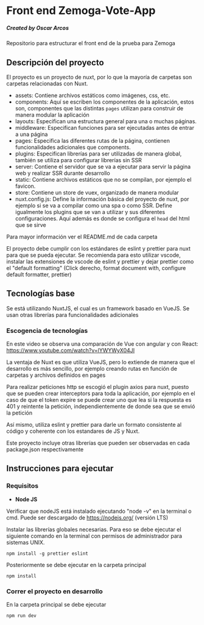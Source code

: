 # Front end Zemoga-Vote-App

##### Created by Oscar Arcos

Repositorio para estructurar el front end de la prueba para Zemoga

## Descripción del proyecto

El proyecto es un proyecto de nuxt, por lo que la mayoría de carpetas son carpetas relacionadas con Nuxt.

- assets: Contiene archivos estáticos como imágenes, css, etc.
- components: Aquí se escriben los componentes de la aplicación, estos son, componentes que las distintas `pages` utilizan para construir de manera modular la aplicación
- layouts: Especifican una estructura general para una o muchas páginas.
- middleware: Especifican funciones para ser ejecutadas antes de entrar a una página
- pages: Especifica las diferentes rutas de la página, contienen funcionalidades adicionales que components.
- plugins: Especifican librerías para ser utilizadas de manera global, también se utiliza para configurar librerías sin SSR
- server: Contiene el servidor que se va a ejecutar para servir la página web y realizar SSR durante desarrollo
- static: Contiene archivos estáticos que no se compilan, por ejemplo el favicon.
- store: Contiene un store de vuex, organizado de manera modular
- nuxt.config.js: Define la información básica del proyecto de nuxt, por ejemplo si se va a compilar como una spa o como SSR. Define igualmente los plugins que se van a utilizar y sus diferentes configuraciones. Aquí además es donde se configura el `head` del html que se sirve

Para mayor información ver el README.md de cada carpeta

El proyecto debe cumplir con los estándares de eslint y prettier para nuxt para que se pueda ejecutar. Se recomienda para esto utilizar vscode, instalar las extensiones de vscode de eslint y prettier y dejar prettier como el "default formatting"
(Click derecho, format document with, configure default formatter, prettier)

## Tecnologías base

Se está utilizando NuxtJS, el cual es un framework basado en VueJS. Se usan otras librerías para funcionalidades adicionales

### Escogencia de tecnologías

En este video se observa una comparación de Vue con angular y con React: https://www.youtube.com/watch?v=lYWYWyX04JI

La ventaja de Nuxt es que utiliza VueJS, pero lo extiende de manera que el desarrollo es más sencillo, por ejemplo creando rutas en función de carpetas y archivos definidos en pages

Para realizar peticiones http se escogió el plugin axios para nuxt, puesto que se pueden crear interceptors para toda la aplicación, por ejemplo en el caso de que el token expire se puede crear uno que lea si la respuesta es 401 y reintente la petición, independientemente de donde sea que se envió la petición

Así mismo, utiliza eslint y prettier para darle un formato consistente al código y coherente con los estandares de JS y Nuxt.

Este proyecto incluye otras librerías que pueden ser observadas en cada package.json respectivamente

## Instrucciones para ejecutar

### Requisitos

- **Node JS**

Verificar que nodeJS está instalado ejecutando "node -v" en la terminal o cmd. Puede ser descargado de https://nodejs.org/ (versión LTS)

Instalar las librerías globales necesarias. Para eso se debe ejecutar el siguiente comando en la terminal con permisos de administrador para sistemas UNIX.

```
npm install -g prettier eslint
```

Posteriormente se debe ejecutar en la carpeta principal

```
npm install
```

### Correr el proyecto en desarrollo

En la carpeta principal se debe ejecutar

```
npm run dev
```